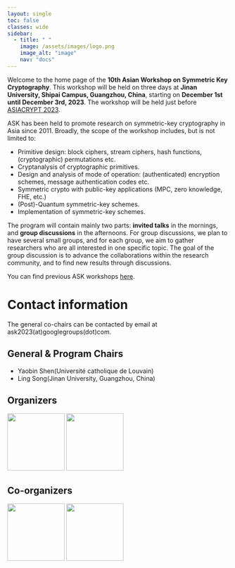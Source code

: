 ```yaml
---
layout: single
toc: false
classes: wide
sidebar:  
  - title: " "
    image: /assets/images/logo.png
    image_alt: "image"
    nav: "docs"
---
```


Welcome to the home page of the **10th Asian Workshop on Symmetric Key Cryptography**. This workshop will be held on three days at **Jinan University, Shipai Campus, Guangzhou, China**, starting on **December 1st until December 3rd, 2023**. The workshop will be held just before [ASIACRYPT 2023](https://asiacrypt.iacr.org/2023/).

ASK has been held to promote research on symmetric-key cryptography in Asia since 2011. Broadly, the scope of the workshop includes, but is not limited to:

* Primitive design: block ciphers, stream ciphers, hash functions, (cryptographic) permutations etc.
* Cryptanalysis of cryptographic primitives.
* Design and analysis of mode of operation: (authenticated) encryption schemes, message authentication codes etc.
* Symmetric crypto with public-key applications (MPC, zero knowledge, FHE, etc.)
* (Post)-Quantum symmetric-key schemes.
* Implementation of symmetric-key schemes.

The program will contain mainly two parts: **invited talks** in the mornings, and **group discussions** in the afternoons. For group discussions, we plan to have several small groups, and for each group, we aim to gather researchers who are all interested in one specific topic. The goal of the group discussion is to advance the collaborations within the research community, and to find new results through discussions.

You can find previous ASK workshops [here](https://askworkshop.github.io/ask/).


# Contact information

The general co-chairs can be contacted by email at ask2023(at)googlegroups(dot)com.

## General & Program Chairs
<ul>
<li>Yaobin Shen(Université catholique de Louvain)</li>
<li>Ling Song(Jinan University, Guangzhou, China)</li>
</ul>

## Organizers


<div class="imgcot">
  <a class="imgitm" href="https://www.jnu.edu.cn/main.htm"><img border="0" src="https://askworkshop.github.io/ask2023/assets/images/jnu.png" height="130" width="130" /></a>
  <a class="imgitm" href="https://www.cacrnet.org.cn/"><img border="0" src="https://askworkshop.github.io/ask2023/assets/images/cacr.png" height="130" width="130" /></a>
</div>

## Co-organizers

<div class="imgcot">
  <a class="imgitm" href="https://www.nsfc.gov.cn"><img border="0" src="https://askworkshop.github.io/ask2023/assets/images/nnsfc.png" height="130" width="130" /></a>
  <a class="imgitm" href="https://www.cacrnet.org.cn/"><img border="0" src="https://askworkshop.github.io/ask2023/assets/images/sjtu.png" height="130" width="130" /></a>
</div>





<!-- <a class="imgitm" href="https://www.xmu.edu.cn/"><img border="0" src="https://askworkshop.github.io/ask2023/assets/images/xmu.png" height="130" width="130" /></a> -->
